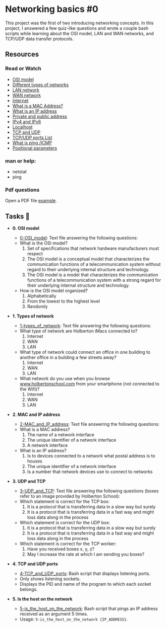 # Networking basics #0

This project was the first of two introducing networking concepts. In this
project, I answered a few quiz-like questions and wrote a couple bash scripts
while learning about the OSI model, LAN and WAN networks, and TCP/UDP data
transfer protocols.

## Resources
### Read or Watch

* <a href ="https://en.wikipedia.org/wiki/OSI_model"> OSI model </a> <br>
* <a href ="https://www.lifewire.com/lans-wans-and-other-area-networks-817376"> Different types of networks</a> <br>
* <a href ="https://en.wikipedia.org/wiki/Local_area_network"> LAN network </a> <br>
* <a href ="https://en.wikipedia.org/wiki/Wide_area_network"> WAN network </a> <br>
* <a href ="https://en.wikipedia.org/wiki/Internet"> Internet </a> <br>
* <a href ="https://whatismyipaddress.com/mac-address"> What is a MAC Address? </a> <br>
* <a href ="https://www.bleepingcomputer.com/tutorials/ip-addresses-explained/">What is an IP address </a> <br>
* <a href ="https://www.iplocation.net/public-vs-private-ip-address"> Private and public address </a> <br>
* <a href ="https://www.webopedia.com/insights/ipv6-ipv4-difference/"> IPv4 and IPv6 </a> <br>
* <a href ="https://en.wikipedia.org/wiki/Localhost"> Localhost </a> <br>
* <a href ="https://www.howtogeek.com/190014/htg-explains-what-is-the-difference-between-tcp-and-udp/"> TCP and UDP </a> <br>
* <a href ="https://en.wikipedia.org/wiki/List_of_TCP_and_UDP_port_numbers"> TCP/UDP ports List </a> <br>
* <a href ="https://en.wikipedia.org/wiki/Ping_%28networking_utility%29"> What is ping /ICMP </a> <br>
* <a href ="https://wiki.bash-hackers.org/scripting/posparams"> Positional parameters </a> <br>

### man or help:
* netstat<br>
* ping

### Pdf questions

 <p>Open a PDF file <a href="/media/Networking.pdf">example</a>.</p>

## Tasks :page_with_curl:

* **0. OSI model**
  * [0-OSI_model](./0-OSI_model): Text file answering the following questions:
  * What is the OSI model?
    1. Set of specifications that network hardware manufacturers must respect
    2. The OSI model is a conceptual model that characterizes the communication
    functions of a telecommunication system without regard to their underlying
    internal structure and technology.
    3. The OSI model is a model that characterizes the communication functions
    of a telecommunication system with a strong regard for their underlying
    internal structure and technology.
  * How is the OSI model organized?
    1. Alphabetically
    2. From the lowest to the highest level
    3. Randomly

* **1. Types of network**
  * [1-types_of_network](./1-types_of_network): Text file answering the following questions:
  * What type of network are Holberton iMacs connected to?
    1. Internet
    2. WAN
    3. LAN
  * What type of network could connect an office in one building to another
  office in a building a few streets away?
    1. Internet
    2. WAN
    3. LAN
  * What network do you use when you browse www.holbertonschool.com from your
  smartphone (not connected to the Wifi)?
    1. Internet
    2. WAN
    3. LAN

* **2. MAC and IP address**
  * [2-MAC_and_IP_address](./2-MAC_and_IP_address): Text file answering the following questions:
  * What is a MAC address?
    1. The name of a network interface
    2. The unique identifier of a network interface
    3. A network interface
  * What is an IP address?
    1. Is to devices connected to a network what postal address is to houses
    2. The unique identifier of a network interface
    3. Is a number that network devices use to connect to networks

* **3. UDP and TCP**
  * [3-UDP_and_TCP](./3-UDP_and_TCP): Text file answering the following questions
  (boxes refer to an image provided by Holberton School):
  * Which statement is correct for the TCP box:
    1. It is a protocol that is transferring data in a slow way but surely
    2. It is a protocol that is transferring data in a fast way and might loss
    data along in the process
  * Which statement is correct for the UDP box:
    1. It is a protocol that is transferring data in a slow way but surely
    2. It is a protocol that is transferring data in a fast way and might loss
    data along in the process
  * Which statement is correct for the TCP worker:
    1. Have you received boxes x, y, z?
    2. May I increase the rate at which I am sending you boxes?

* **4. TCP and UDP ports**
  * [4-TCP_and_UDP_ports](./4-TCP_and_UDP_ports): Bash script that displays listening ports.
  * Only shows listening sockets.
  * Displays the PID and name of the program to which each socket belongs.

* **5. Is the host on the network**
  * [5-is_the_host_on_the_network](./5-is_the_host_on_the_network): Bash script that
  pings an IP address received as an argument 5 times.
  * Usage: `5-is_the_host_on_the_network {IP_ADDRESS}`.
